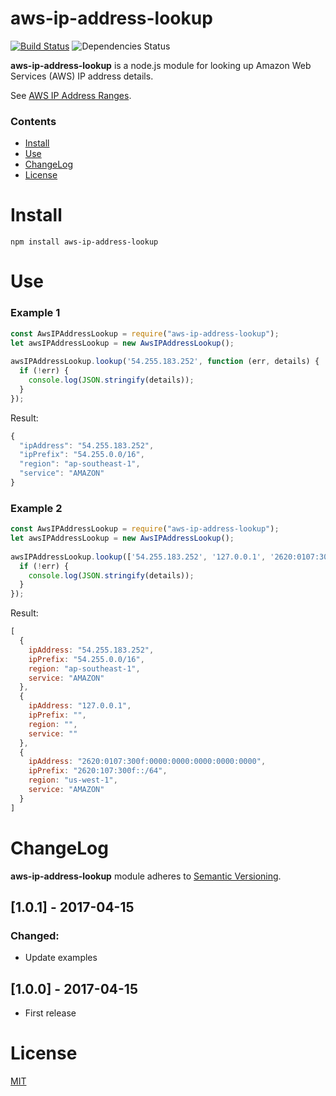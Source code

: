 aws-ip-address-lookup
=======
[![Build Status](https://travis-ci.org/dutu/aws-ip-address-lookup.svg)](https://travis-ci.org/dutu/aws-ip-address-lookup) ![Dependencies Status](https://david-dm.org/dutu/aws-ip-address-lookup.svg)


**aws-ip-address-lookup** is a node.js module for looking up Amazon Web Services (AWS) IP address details.

See [AWS IP Address Ranges](http://docs.aws.amazon.com/general/latest/gr/aws-ip-ranges.html "AWS IP Address Ranges").


### Contents
* [Install](#install)
* [Use](#use)
* [ChangeLog](#changelog)
* [License](#license) 



# Install

    npm install aws-ip-address-lookup

# Use

### Example 1

```js
const AwsIPAddressLookup = require("aws-ip-address-lookup");
let awsIPAddressLookup = new AwsIPAddressLookup();
	
awsIPAddressLookup.lookup('54.255.183.252', function (err, details) {
  if (!err) {
    console.log(JSON.stringify(details));
  }
});
```

Result:
```js
{
  "ipAddress": "54.255.183.252",
  "ipPrefix": "54.255.0.0/16",
  "region": "ap-southeast-1",
  "service": "AMAZON"
}
```

### Example 2

```js
const AwsIPAddressLookup = require("aws-ip-address-lookup");
let awsIPAddressLookup = new AwsIPAddressLookup();
	
awsIPAddressLookup.lookup(['54.255.183.252', '127.0.0.1', '2620:0107:300f:0000:0000:0000:0000:0000'], (err, details) => {
  if (!err) {
    console.log(JSON.stringify(details));
  }
});
```

Result:
```js
[
  {
    ipAddress: "54.255.183.252",
    ipPrefix: "54.255.0.0/16",
    region: "ap-southeast-1",
    service: "AMAZON"
  },
  {
    ipAddress: "127.0.0.1",
    ipPrefix: "",
    region: "",
    service: ""
  },
  {
    ipAddress: "2620:0107:300f:0000:0000:0000:0000:0000",
    ipPrefix: "2620:107:300f::/64",
    region: "us-west-1",
    service: "AMAZON"
  }
]
```

# ChangeLog

**aws-ip-address-lookup** module adheres to [Semantic Versioning](http://semver.org/).

## [1.0.1] - 2017-04-15

### Changed:
- Update examples

## [1.0.0] - 2017-04-15

- First release

# License

[MIT](LICENSE)